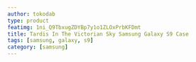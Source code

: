 ```yaml
---
author: tokodab
type: product
featimg: 1ni_Q9TbxugZDYBp7y1o1ZLOxPrbKFDmt
title: Tardis In The Victorian Sky Samsung Galaxy S9 Case
tags: [samsung, galaxy, s9]
category: [samsung]
---
```

